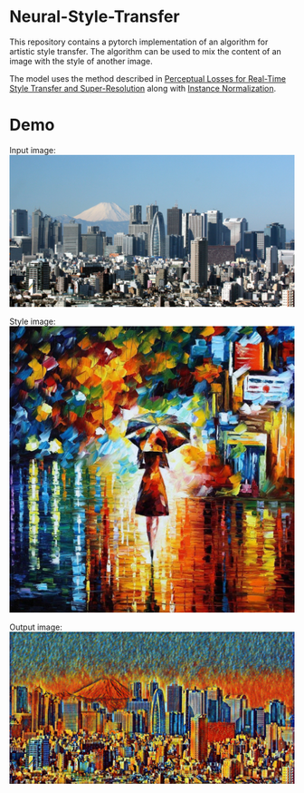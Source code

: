 # Neural-Style-Transfer

This repository contains a pytorch implementation of an algorithm for artistic style transfer. The algorithm can be used to mix the content  of an image with the style of another image. 

The model uses the method described in [Perceptual Losses for Real-Time Style Transfer and Super-Resolution](https://arxiv.org/abs/1603.08155) along with [Instance Normalization](https://arxiv.org/pdf/1607.08022.pdf). 

# Demo

Input image:
![content](/images/content/image1.jpg)

Style image:
![style](/images/style/rain_night.jpg)

Output image:
![output](/images/output/out1.jpg)
